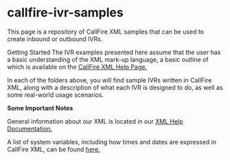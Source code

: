 callfire-ivr-samples
====================

This page is a repository of CallFire XML samples that can be used to create inbound or outbound IVRs.

Getting Started
The IVR examples presented here assume that the user has a basic understanding of the XML mark-up language, a basic outline of which is available on the <a href="https://www.callfire.com/help/docs/callfire-xml">CallFire XML Help Page.</a>

In each of the folders above, you will find sample IVRs written in CallFire XML, along with a description of what each IVR is designed to do, as well as some real-world usage scenarios.

<strong>Some Important Notes</strong>

General information about our XML is located in our <a href="https://www.callfire.com/help/docs/callfire-xml">XML Help Documentation.</a>

A list of system variables, including how times and dates are expressed in CallFire XML, can be found <a href="https://www.callfire.com/help/docs/callfire-xml/system-variables">here.</a>
